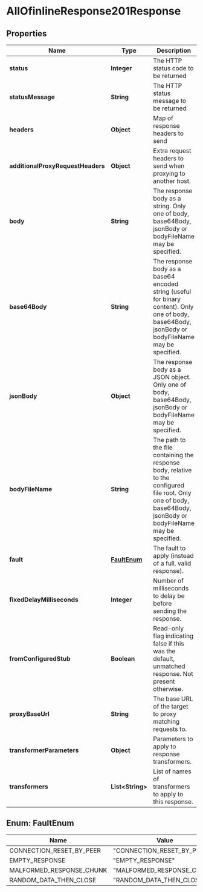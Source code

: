 # AllOfinlineResponse201Response

## Properties
Name | Type | Description | Notes
------------ | ------------- | ------------- | -------------
**status** | **Integer** | The HTTP status code to be returned |  [optional]
**statusMessage** | **String** | The HTTP status message to be returned |  [optional]
**headers** | **Object** | Map of response headers to send |  [optional]
**additionalProxyRequestHeaders** | **Object** | Extra request headers to send when proxying to another host. |  [optional]
**body** | **String** | The response body as a string. Only one of body, base64Body, jsonBody or bodyFileName may be specified. |  [optional]
**base64Body** | **String** | The response body as a base64 encoded string (useful for binary content). Only one of body, base64Body, jsonBody or bodyFileName may be specified. |  [optional]
**jsonBody** | **Object** | The response body as a JSON object. Only one of body, base64Body, jsonBody or bodyFileName may be specified. |  [optional]
**bodyFileName** | **String** | The path to the file containing the response body, relative to the configured file root. Only one of body, base64Body, jsonBody or bodyFileName may be specified. |  [optional]
**fault** | [**FaultEnum**](#FaultEnum) | The fault to apply (instead of a full, valid response). |  [optional]
**fixedDelayMilliseconds** | **Integer** | Number of milliseconds to delay be before sending the response. |  [optional]
**fromConfiguredStub** | **Boolean** | Read-only flag indicating false if this was the default, unmatched response. Not present otherwise. |  [optional]
**proxyBaseUrl** | **String** | The base URL of the target to proxy matching requests to. |  [optional]
**transformerParameters** | **Object** | Parameters to apply to response transformers. |  [optional]
**transformers** | **List&lt;String&gt;** | List of names of transformers to apply to this response. |  [optional]

<a name="FaultEnum"></a>
## Enum: FaultEnum
Name | Value
---- | -----
CONNECTION_RESET_BY_PEER | &quot;CONNECTION_RESET_BY_PEER&quot;
EMPTY_RESPONSE | &quot;EMPTY_RESPONSE&quot;
MALFORMED_RESPONSE_CHUNK | &quot;MALFORMED_RESPONSE_CHUNK&quot;
RANDOM_DATA_THEN_CLOSE | &quot;RANDOM_DATA_THEN_CLOSE&quot;
